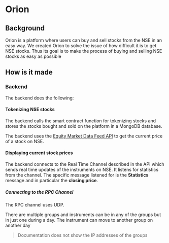 
# Orion

## Background

Orion is a platform where users can buy and sell stocks from the NSE in an easy way. We created Orion to solve the issue of how difficult it is to get NSE stocks. Thus its goal is to make the process of buying and selling NSE stocks as easy as possible

## How is it made

### Backend

The backend does the following:

#### Tokenizing NSE stocks

The backend calls the smart contract function for tokenizing stocks and stores the stocks bought and sold on the platform in a MongoDB database.

The backend uses the [Equity Market Data Feed API](https://www.nse.co.ke/dataservices/wp-content/uploads/Equities-Market-Data-Feed-MITCH-UDP_v1.22.pdf) to get the current price of a stock on NSE.

#### Displaying current stock prices

The backend connects to the Real Time Channel described in the API which sends real time updates of the instruments on NSE. It listens for statistics from the channel. The specific message listened for is the **Statistics** message and in particular the **closing price**.

##### Connecting to the RPC Channel

The RPC channel uses UDP.

There are multiple groups and instruments can be in any of the groups but in just one during a day. The instrument can move to another group on another day

> Documentation does not show the IP addresses of the groups

